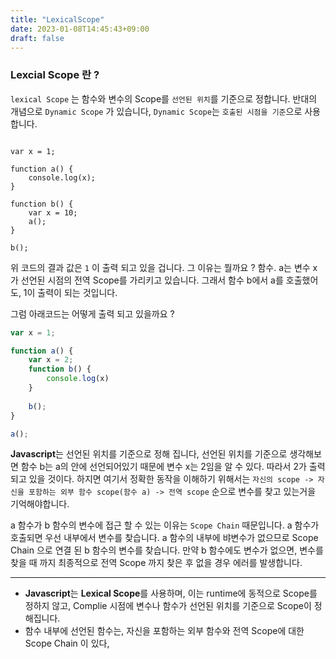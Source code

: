 ```yaml
---
title: "LexicalScope"
date: 2023-01-08T14:45:43+09:00
draft: false
---
```



### Lexcial Scope 란 ?

`lexical Scope` 는 함수와 변수의 Scope를 `선언된 위치`를 기준으로 정합니다.
반대의 개념으로 `Dynamic Scope` 가 있습니다, `Dynamic Scope`는 `호출된 시점을 기준`으로 사용합니다.

```javascirpt

var x = 1;

function a() {
	console.log(x);
}

function b() {
	var x = 10;
	a();
}

b();
```

위 코드의 결과 값은 `1` 이 출력 되고 있을 겁니다. 그 이유는 뭘까요 ?
함수. a는 변수 x가 선언된 시점의 전역 Scope를 가리키고 있습니다. 그래서 함수 b에서 a를 호출했어도, 1이 출력이 되는 것입니다.

그럼 아래코드는 어떻게 출력 되고 있을까요 ?

```javascript
var x = 1;

function a() {
	var x = 2;
	function b() {
		console.log(x)
	}
	
	b();
}

a();
```

**Javascript**는 선언된 위치를 기준으로 정해 집니다, 선언된 위치를 기준으로 생각해보면 
함수 b는 a의 안에 선언되어있기 때문에 변수 x는 2임을 알 수 있다. 따라서 2가 출력 되고 있을 것이다.
하지면 여기서 정확한 동작을 이해하기 위해서는 `자신의 scope -> 자신을 포함하는 외부 함수 scope(함수 a) -> 전역 scope` 순으로 변수를 찾고 있는거을 기억해야합니다.

 a 함수가 b 함수의 변수에 접근 할 수 있는 이유는 `Scope Chain` 때문입니다. a 함수가 호출되면 우선 내부에서 변수를 찾습니다. a 함수의 내부에 뱌변수가 없으므로 Scope Chain 으로 연결 된 b 함수의 변수를 찾습니다. 만약 b 함수에도 변수가 없으면, 변수를 찾을 때 까지 최종적으로 전역 Scope 까지 찾은 후 없을 경우 에러를 발생합니다.
 
 ---
 - **Javascript**는 **Lexical Scope**를 사용하며, 이는 runtime에 동적으로 Scope를 정하지 않고, Complie 시점에 변수나 함수가 선언된 위치를 기준으로 Scope이 정해집니다.
 - 함수 내부에 선언된 함수는, 자신을 포함하는 외부 함수와 전역 Scope에 대한 Scope Chain 이 있다,

